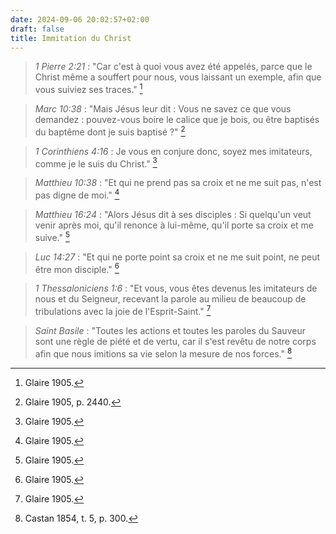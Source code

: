 ```yaml
---
date: 2024-09-06 20:02:57+02:00
draft: false
title: Immitation du Christ
---
```





> *1 Pierre 2:21* : "Car c'est à quoi vous avez été appelés, parce que le Christ même a souffert pour nous, vous laissant un exemple, afin que vous suiviez ses traces." [^1]

[^1]: Glaire 1905.

> *Marc 10:38* : "Mais Jésus leur dit : Vous ne savez ce que vous demandez : pouvez-vous boire le calice que je bois, ou être baptisés du baptême dont je suis baptisé ?" [^2]

[^2]: Glaire 1905, p. 2440.

> *1 Corinthiens 4:16* : Je vous en conjure donc, soyez mes imitateurs, comme je le suis du Christ." [^3]

[^3]: Glaire 1905.

> *Matthieu 10:38* : "Et qui ne prend pas sa croix et ne me suit pas, n'est pas digne de moi." [^4]

[^4]: Glaire 1905.

> *Matthieu 16:24* : "Alors Jésus dit à ses disciples : Si quelqu'un veut venir après moi, qu'il renonce à lui-même, qu'il porte sa croix et me suive." [^5]

[^5]: Glaire 1905.

> *Luc 14:27* : "Et qui ne porte point sa croix et ne me suit point, ne peut être mon disciple." [^6]

[^6]: Glaire 1905.

> *1 Thessaloniciens 1:6* : "Et vous, vous êtes devenus les imitateurs de nous et du Seigneur, recevant la parole au milieu de beaucoup de tribulations avec la joie de l'Esprit-Saint." [^7]

[^7]: Glaire 1905.


> *Saint Basile* : "Toutes les actions et toutes les paroles du Sauveur sont une règle de piété et de vertu, car il s'est revêtu de notre corps afin que nous imitions sa vie selon la mesure de nos forces." [^8]

[^8]: Castan 1854, t. 5, p. 300.
